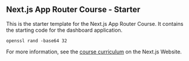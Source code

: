## Next.js App Router Course - Starter

This is the starter template for the Next.js App Router Course. It contains the starting code for the dashboard application.

```shell
openssl rand -base64 32
```

For more information, see the [course curriculum](https://nextjs.org/learn) on the Next.js Website.
